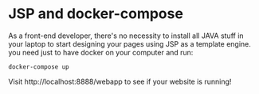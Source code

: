 # JSP and docker-compose

As a front-end developer, there's no necessity to install all JAVA stuff in your laptop to start designing your pages using JSP as a template engine. you need just to have docker on your computer and run:

```
docker-compose up
```

Visit http://localhost:8888/webapp to see if your website is running!